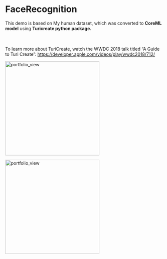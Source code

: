 # FaceRecognition


This demo is based on My human dataset, which was converted to <b>CoreML model</b> using <b>Turicreate python package.</b>
</br></br></br>

To learn more about TuriCreate, watch the WWDC 2018 talk titled “A Guide to Turi Create”: https://developer.apple.com/videos/play/wwdc2018/712/

<img width="300" alt="portfolio_view" src="https://1.bp.blogspot.com/-34puBq64xu4/XGA9H_XSJoI/AAAAAAAAA2c/zr0bxFfsLioGMwDHHmgYyMS60VpvAU56ACLcBGAs/s1600/ataturk%2Bcopy.jpg">


<img width="300" alt="portfolio_view" src="https://2.bp.blogspot.com/-QKcnwLBGvzA/XGA6ei4PdqI/AAAAAAAAA2Q/kFwsZi1cu2QGM1ZSvboy3LZRkPiI2QBGgCLcBGAs/s1600/asa.jpg"></br></br>
